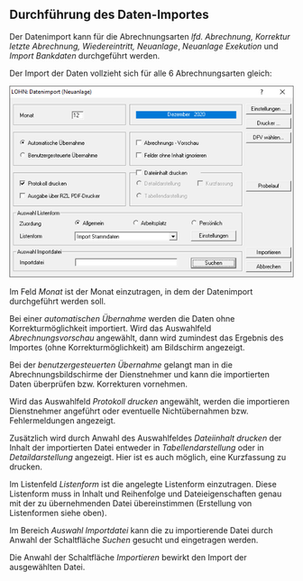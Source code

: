 ## Durchführung des Daten-Importes

Der Datenimport kann für die Abrechnungsarten *lfd. Abrechnung, Korrektur letzte Abrechnung, Wiedereintritt, Neuanlage*, *Neuanlage Exekution* und *Import Bankdaten* durchgeführt werden.

Der Import der Daten vollzieht sich für alle 6 Abrechnungsarten gleich:

![Image](<img/image296.png>)

Im Feld *Monat* ist der Monat einzutragen, in dem der Datenimport durchgeführt werden soll.

Bei einer *automatischen Übernahme* werden die Daten ohne Korrekturmöglichkeit importiert. Wird das Auswahlfeld *Abrechnungsvorschau* angewählt, dann wird zumindest das Ergebnis des Importes (ohne Korrekturmöglichkeit) am Bildschirm angezeigt.

Bei der *benutzergesteuerten Übernahme* gelangt man in die Abrechnungsbildschirme der Dienstnehmer und kann die importierten Daten überprüfen bzw. Korrekturen vornehmen.

Wird das Auswahlfeld *Protokoll drucken* angewählt, werden die importieren Dienstnehmer angeführt oder eventuelle Nichtübernahmen bzw. Fehlermeldungen angezeigt.

Zusätzlich wird durch Anwahl des Auswahlfeldes *Dateiinhalt drucken* der Inhalt der importierten Datei entweder in *Tabellendarstellung* oder in *Detaildarstellung* angezeigt. Hier ist es auch möglich, eine Kurzfassung zu drucken.

Im Listenfeld *Listenform* ist die angelegte Listenform einzutragen. Diese Listenform muss in Inhalt und Reihenfolge und Dateieigenschaften genau mit der zu übernehmenden Datei übereinstimmen (Erstellung von Listenformen siehe oben).

Im Bereich *Auswahl Importdatei* kann die zu importierende Datei durch Anwahl der Schaltfläche *Suchen* gesucht und eingetragen werden.

Die Anwahl der Schaltfläche *Importieren* bewirkt den Import der ausgewählten Datei.